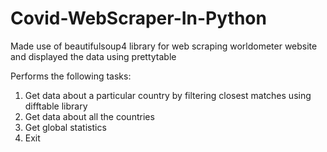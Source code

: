 # Covid-WebScraper-In-Python
Made use of beautifulsoup4 library for web scraping worldometer website and displayed the data using prettytable

Performs the following tasks:
1. Get data about a particular country by filtering closest matches using difftable library
2. Get data about all the countries
3. Get global statistics
4. Exit
